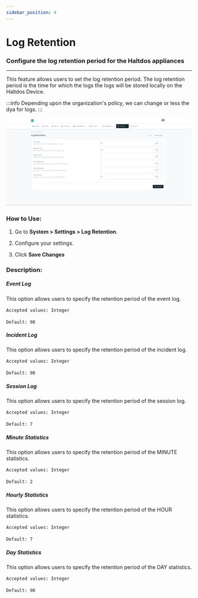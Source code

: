 ```yaml
---
sidebar_position: 4
---
```


# Log Retention

### Configure the log retention period for the Haltdos appliances

---
This feature allows users to set the log retention period. The log retention period is the time for which the logs the logs will be stored locally on the Haltdos Device.

:::info
Depending upon the organization's policy, we can change or less the dya for logs.
:::

![aaa_policy](/img/platform/v8/docs/log_retention.png)

### How to Use:

1. Go to **System > Settings > Log Retention**.

2. Configure your settings.

3. Click **Save Changes**

### Description:

##### **Event Log**

This option allows users to specify the retention period of the event log.

    Accepted values: Integer

    Default: 90 

##### **Incident Log**

This option allows users to specify the retention period of the incident log.

    Accepted values: Integer

    Default: 90 

##### **Session Log**

This option allows users to specify the retention period of the session log.

    Accepted values: Integer

    Default: 7

##### **Minute Statistics**

This option allows users to specify the retention period of the MINUTE statistics.

    Accepted values: Integer

    Default: 2

##### **Hourly Statistics**

This option allows users to specify the retention period of the HOUR statistics.

    Accepted values: Integer

    Default: 7

##### **Day Statistics**

This option allows users to specify the retention period of the DAY statistics.

    Accepted values: Integer

    Default: 90
